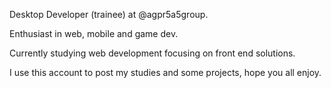 Desktop Developer (trainee) at @agpr5a5group.

Enthusiast in web, mobile and game dev.

Currently studying web development focusing on front end solutions.

I use this account to post my studies and some projects, hope you all enjoy.
